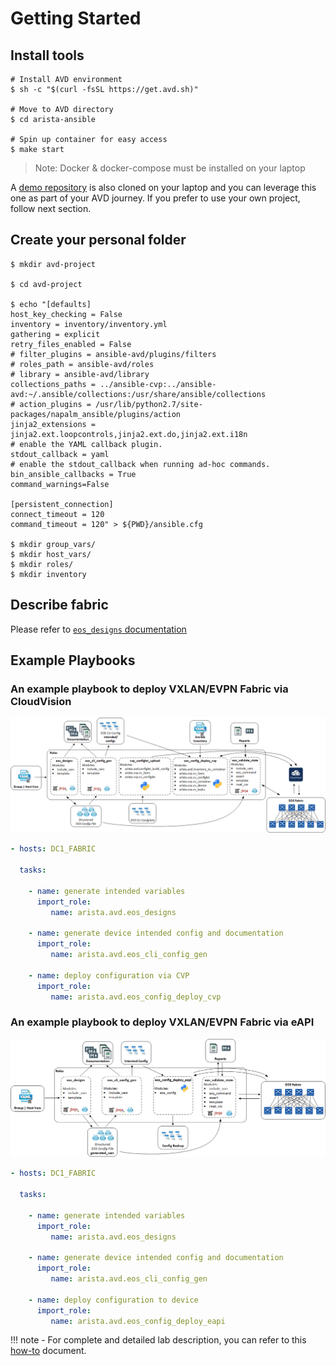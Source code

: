 # Getting Started

## Install tools

```shell
# Install AVD environment
$ sh -c "$(curl -fsSL https://get.avd.sh)"

# Move to AVD directory
$ cd arista-ansible

# Spin up container for easy access
$ make start
```

> Note: Docker & docker-compose must be installed on your laptop

A [demo repository](https://github.com/arista-netdevops-community/ansible-avd-cloudvision-demo) is also cloned on your laptop and you can leverage this one as part of your AVD journey. If you prefer to use your own project, follow next section.

## Create your personal folder

```shell
$ mkdir avd-project

$ cd avd-project

$ echo "[defaults]
host_key_checking = False
inventory = inventory/inventory.yml
gathering = explicit
retry_files_enabled = False
# filter_plugins = ansible-avd/plugins/filters
# roles_path = ansible-avd/roles
# library = ansible-avd/library
collections_paths = ../ansible-cvp:../ansible-avd:~/.ansible/collections:/usr/share/ansible/collections
# action_plugins = /usr/lib/python2.7/site-packages/napalm_ansible/plugins/action
jinja2_extensions =  jinja2.ext.loopcontrols,jinja2.ext.do,jinja2.ext.i18n
# enable the YAML callback plugin.
stdout_callback = yaml
# enable the stdout_callback when running ad-hoc commands.
bin_ansible_callbacks = True
command_warnings=False

[persistent_connection]
connect_timeout = 120
command_timeout = 120" > ${PWD}/ansible.cfg

$ mkdir group_vars/
$ mkdir host_vars/
$ mkdir roles/
$ mkdir inventory
```

## Describe fabric

Please refer to [`eos_designs` documentation](../roles/eos_designs/README.md)

## Example Playbooks

### An example playbook to deploy VXLAN/EVPN Fabric via CloudVision

![Figure 1: Example Playbook CloudVision Deployment](media/../../media/example-playbook-deploy-cvp.gif)

```yml
- hosts: DC1_FABRIC

  tasks:

    - name: generate intended variables
      import_role:
         name: arista.avd.eos_designs

    - name: generate device intended config and documentation
      import_role:
         name: arista.avd.eos_cli_config_gen

    - name: deploy configuration via CVP
      import_role:
         name: arista.avd.eos_config_deploy_cvp
```

### An example playbook to deploy VXLAN/EVPN Fabric via eAPI

![Figure 2: Example Playbook eAPI Deployment](media/../../media/example-playbook-deploy-eapi.gif)

```yml
- hosts: DC1_FABRIC

  tasks:

    - name: generate intended variables
      import_role:
         name: arista.avd.eos_designs

    - name: generate device intended config and documentation
      import_role:
         name: arista.avd.eos_cli_config_gen

    - name: deploy configuration to device
      import_role:
         name: arista.avd.eos_config_deploy_eapi
```

!!! note
    - For complete and detailed lab description, you can refer to this [how-to](./how-to/first-project.md) document.
